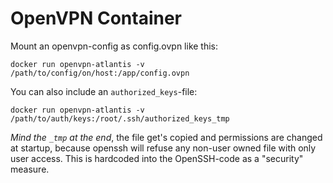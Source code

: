 # OpenVPN Container
Mount an openvpn-config as config.ovpn like this:

    docker run openvpn-atlantis -v /path/to/config/on/host:/app/config.ovpn

You can also include an `authorized_keys`-file:

    docker run openvpn-atlantis -v /path/to/auth/keys:/root/.ssh/authorized_keys_tmp

*Mind the `_tmp` at the end*, the file get's copied and permissions are changed at startup, because openssh will refuse any non-user owned file with only user access. This is hardcoded into the OpenSSH-code as a "security" measure.
